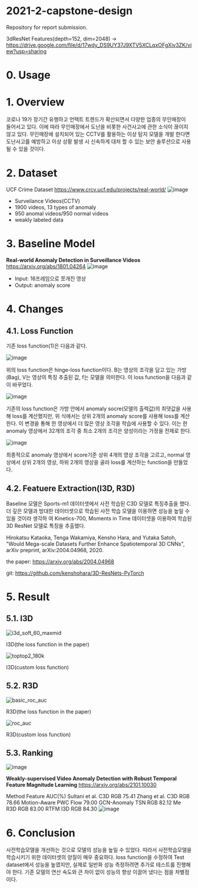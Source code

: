 # 2021-2-capstone-design


Repository for report submission.

3dResNet Features(depth=152, dim=2048) -> https://drive.google.com/file/d/17wdy_DS9UY37J9XTV5XCLqxOFgXiv3ZK/view?usp=sharing

# 0. Usage



# 1. Overview

코로나 19가 장기간 유행하고 언택트 트렌드가 확산되면서 다양한 업종의 무인매장이 들어서고 있다. 이에 따라 무인매장에서 도난을 비롯한 사건사고에 관한 소식이 끊이지 않고 있다. 무인매장에 설치되어 있는 CCTV를 활용하는 이상 탐지 모델을 개발 한다면 도난사고를 예방하고 이상 상황 발생 시 신속하게 대처 할 수 있는 보안 솔루션으로 사용될 수 있을 것이다.

# 2. Dataset

UCF Crime Dataset
https://www.crcv.ucf.edu/projects/real-world/
![image](https://user-images.githubusercontent.com/28619620/122185184-ddcdd500-cec7-11eb-904f-a7dc2b954def.png)
- Surveilance Videos(CCTV)
- 1900 videos, 13 types of anomaly
- 950 anomal videos/950 normal videos
- weakly labeled data 

# 3. Baseline Model

<b>Real-world Anomaly Detection in Surveillance Videos</b>
https://arxiv.org/abs/1801.04264
![image](https://user-images.githubusercontent.com/28619620/122191171-71ee6b00-cecd-11eb-83ec-2ffde455792e.png)

- Input: 16프레임으로 쪼개진 영상 
- Output: anomaly score
 
# 4. Changes

## 4.1. Loss Function

 기존 loss function(1)은 다음과 같다.
 
![image](https://user-images.githubusercontent.com/28619620/146714848-208670bc-13d2-4069-b006-c2a1f0597bc4.png)

위의 loss function은 hinge-loss function이다. B는 영상의 조각을 담고 있는 가방(Bag), V는 영상의 특징 추출된 값, f는 모델을 의미한다. 이 loss function을 다음과 같이 바꾸었다.

![image](https://user-images.githubusercontent.com/28619620/146714852-d392e74c-4115-42b1-9f8c-2e7af14f9116.png)

기존의 loss function은 가방 안에서 anomaly socre(모델의 출력값)의 최댓값을 사용해 loss를 계산했지만, 위 식에서는 상위 2개의 anomaly score를 사용해 loss를 계산한다. 이 변경을 통해 한 영상에서 더 많은 영상 조각을 학습에 사용할 수 있다. 이는 한 anomaly 영상에서 32개의 조각 중 최소 2개의 조각은 양성이라는 가정을 전제로 한다. 

![image](https://user-images.githubusercontent.com/28619620/146714861-13791dc3-437c-4b5a-b9ae-232152b9b713.png)

최종적으로 anomaly 영상에서 score기준 상위 4개의 영상 조각을 고르고, normal 영상에서 상위 2개의 영상, 하위 2개의 영상을 골라 loss를 계산하는 function을 만들었다.

## 4.2. Featuere Extraction(I3D, R3D)

Baseline 모델은 Sports-m1 데이터셋에서 사전 학습된 C3D 모델로 특징추출을 했다. 더 깊은 모델과 방대한 데이터셋으로 학습된 사전 학습 모델을 이용하면 성능을 높일 수 있을 것이라 생각하 여 Kinetics-700,  Moments in Time 데이터셋을 이용하여 학습된 3D ResNet 모델로 특징을 추출했다. 

Hirokatsu Kataoka, Tenga Wakamiya, Kensho Hara, and Yutaka Satoh,
"Would Mega-scale Datasets Further Enhance Spatiotemporal 3D CNNs",
arXiv preprint, arXiv:2004.04968, 2020.

the paper: https://arxiv.org/abs/2004.04968

git: https://github.com/kenshohara/3D-ResNets-PyTorch

# 5. Result

## 5.1. I3D
![i3d_soft_60_maxmid](https://user-images.githubusercontent.com/28619620/146715712-be4974c1-0934-47a2-a786-dc6aecd3d2b5.png)

I3D(the loss function in the paper)

![toptop2_180k](https://user-images.githubusercontent.com/28619620/146715721-7ac98d02-1f2b-4078-ae57-98d703038a80.png)

I3D(custom loss function)


## 5.2. R3D

![basic_roc_auc](https://user-images.githubusercontent.com/28619620/146715766-60a6be3c-7144-48db-b6dd-bba6abddfffa.png)

R3D(the loss function in the paper)

![roc_auc](https://user-images.githubusercontent.com/28619620/146715832-00cdf7ff-b7cf-4696-a8ed-078fe401807d.png)

R3D(custom loss function)

## 5.3. Ranking

![image](https://user-images.githubusercontent.com/28619620/146717320-6396f5c1-9baa-4953-a37d-d5efd411dffb.png)

<b>Weakly-supervised Video Anomaly Detection with Robust Temporal Feature Magnitude Learning</b>
https://arxiv.org/abs/2101.10030

Method	Feature	AUC(%)
Sultani et al.	C3D RGB	75.41 
Zhang et al.	C3D RGB	78.66 
Motion-Aware	PWC Flow	79.00 
GCN-Anomaly	TSN RGB	82.12 
Me	R3D RGB	83.00 
RTFM	I3D RGB	84.30 
![image](https://user-images.githubusercontent.com/28619620/146717427-96d8a546-7e31-4cfd-9197-66b3c372fb90.png)


# 6. Conclusion

 사전학습모델을 개선하는 것으로 모델의 성능을 높일 수 있었다. 따라서 사전학습모델을 학습시키기 위한 데이터셋의 양질이 매우 중요하다. loss function을 수정하여 Test dataset에서 성능을 높였지만, 실제로 일반화 성능 측정하려면 추가로 테스트를 진행해야 한다. 기존 모델의 연산 속도와 큰 차이 없이 성능의 향상 이끌어 냈다는 점을 차별점이다. 
